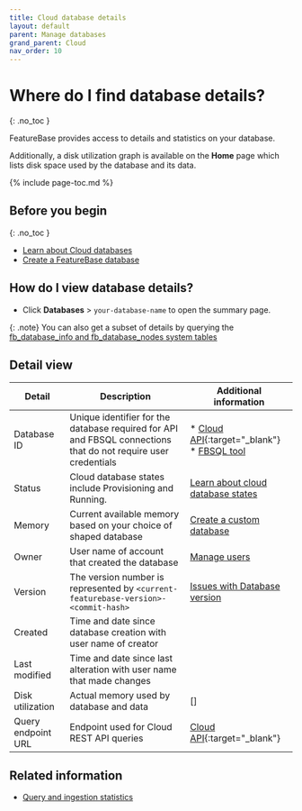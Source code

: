 ```yaml
---
title: Cloud database details
layout: default
parent: Manage databases
grand_parent: Cloud
nav_order: 10
---
```


# Where do I find database details?
{: .no_toc }

FeatureBase provides access to details and statistics on your database.

Additionally, a disk utilization graph is available on the **Home** page which lists disk space used by the database and its data.

{% include page-toc.md %}

## Before you begin
{: .no_toc }

* [Learn about Cloud databases](/docs/cloud/cloud-databases/cloud-db-manage)
* [Create a FeatureBase database](/docs/cloud/cloud-databases/cloud-db-create-custom)

## How do I view database details?

* Click **Databases** > `your-database-name` to open the summary page.

{: .note}
You can also get a subset of details by querying the [fb_database_info and fb_database_nodes system tables](/docs/sql-guide/system-tables/system-tables-home)

## Detail view

| Detail | Description | Additional information |
|---|---|---|
| Database ID | Unique identifier for the database required for API and FBSQL connections that do not require user credentials | * [Cloud API](https://api-docs-featurebase-cloud.redoc.ly/){:target="_blank"}<br/>* [FBSQL tool](/docs/tools/fbsql/fbsql-home) |
| Status | Cloud database states include Provisioning and Running. | [Learn about cloud database states](/docs/cloud/cloud-databases/cloud-db-states) |
| Memory | Current available memory based on your choice of shaped database | [Create a custom database](/docs/cloud/cloud-databases/cloud-db-manage/#create-a-custom-database) |
| Owner | User name of account that created the database | [Manage users](/docs/cloud/cloud-users/cloud-users-manage) |
| Version | The version number is represented by `<current-featurebase-version>-<commit-hash>` | [Issues with Database version](/docs/cloud/cloud-troubleshooting/issue-cloud-version-unknown/) |
| Created | Time and date since database creation with user name of creator |  |
| Last modified | Time and date since last alteration with user name that made changes |  |
| Disk utilization | Actual memory used by database and data | [] |
| Query endpoint URL | Endpoint used for Cloud REST API queries | [Cloud API](https://api-docs-featurebase-cloud.redoc.ly/){:target="_blank"} |

## Related information

* [Query and ingestion statistics](/docs/cloud/cloud-databases/cloud-db-stats)
